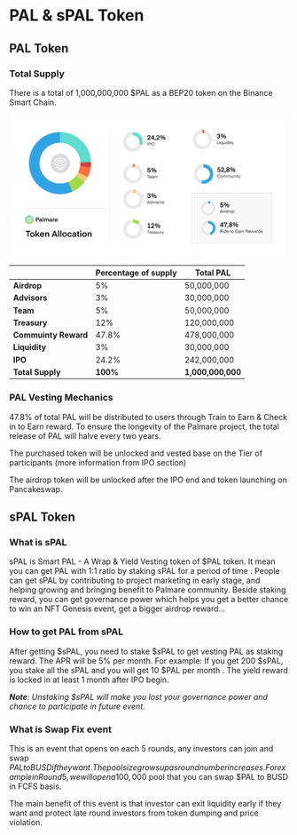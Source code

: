 # PAL & sPAL Token

## **PAL Token**

### **Total** **Supply**

There is a total of 1,000,000,000 $PAL as a BEP20 token on the Binance Smart Chain.&#x20;

![](<../.gitbook/assets/Frame 2 (11).png>)

|                      | Percentage of supply | Total PAL         |
| -------------------- | -------------------- | ----------------- |
| **Airdrop**          | 5%                   | 50,000,000        |
| **Advisors**         | 3%                   | 30,000,000        |
| **Team**             | 5%                   | 50,000,000        |
| **Treasury**         | 12%                  | 120,000,000       |
| **Commuinty Reward** | 47.8%                | 478,000,000       |
| **Liquidity**        | 3%                   | 30,000,000        |
| **IPO**              | 24.2%                | 242,000,000       |
| **Total Supply**     | **100%**             | **1,000,000,000** |



### **PAL Vesting Mechanics**

47.8% of total PAL will be distributed to users through Train to Earn & Check in to Earn reward. To ensure the longevity of the Palmare project, the total release of PAL will halve every two years.

The purchased token will be unlocked and vested base on the Tier of participants (more information from IPO section)

The airdrop token will be unlocked after the IPO end and token launching on Pancakeswap.

## sPAL Token



### What is sPAL

sPAL is Smart PAL - A Wrap & Yield Vesting token of $PAL token. It mean you can get PAL with 1:1 ratio by staking sPAL for a period of time . People can get sPAL by contributing to project marketing in early stage, and helping growing and bringing benefit to Palmare community. Beside staking reward, you can get governance power which helps you get a better chance to win an NFT Genesis event, get a bigger airdrop reward...&#x20;

### How to get PAL from sPAL

After getting $sPAL, you need to stake $sPAL to get vesting PAL as staking reward. The APR will be 5% per month. For example: If you get 200 $sPAL, you stake all the sPAL and you will get 10 $PAL per month . The yield reward is locked in at least 1 month after IPO begin.

_**Note**: Unstaking $sPAL will make you lost your governance power and chance to participate in future event._&#x20;

### What is Swap Fix event&#x20;

This is an event that opens on each 5 rounds, any investors can join and swap $PAL to BUSD if they want. The pool size grows up as round number increases. For example in Round 5, we will open a 100,000$ pool that you can swap $PAL to BUSD in FCFS basis.  &#x20;

The main benefit of this event is that investor can exit liquidity early if they want and protect late round investors from token dumping and price violation. \
&#x20;
